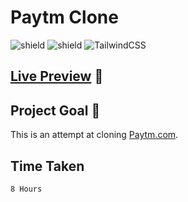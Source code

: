 # Paytm Clone

![shield](https://img.shields.io/badge/HTML5-E34F26?style=for-the-badge&logo=html5&logoColor=white) ![shield](https://img.shields.io/badge/CSS3-1572B6?style=for-the-badge&logo=css3&logoColor=white) ![TailwindCSS](https://img.shields.io/badge/tailwindcss-%2338B2AC.svg?style=for-the-badge&logo=tailwind-css&logoColor=white)

## [Live Preview](https://clone-p-in.netlify.app/) :link:

## Project Goal :dart:

This is an attempt at cloning [Paytm.com](https://Paytm.com/).

## Time Taken

```
8 Hours
```
